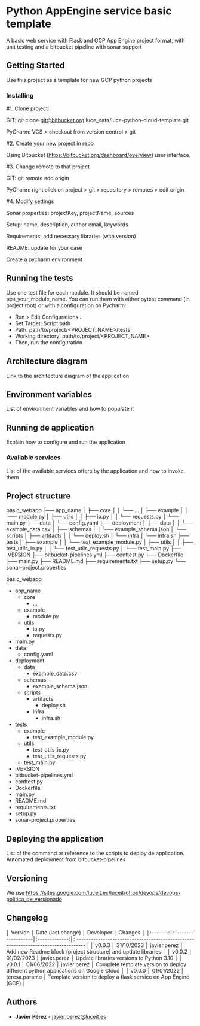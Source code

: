 # Python AppEngine service basic template

A basic web service with Flask and GCP App Engine project format, with unit testing and a bitbucket pipeline with sonar
support

## Getting Started

Use this project as a template for new GCP python projects

### Installing

#1. Clone project:

GIT: git clone git@bitbucket.org:luce_data/luce-python-cloud-template.git

PyCharm: VCS > checkout from version control > git

#2. Create your new project in repo

Using Bitbucket (https://bitbucket.org/dashboard/overview) user interface.

#3. Change remote to that project

GIT: git remote add origin <server>

PyCharm: right click on project > git > repository > remotes > edit origin

#4. Modify settings

Sonar properties: projectKey, projectName, sources

Setup: name, description, author email, keywords

Requirements: add necessary libraries (with version)

README: update for your case

Create a pycharm environment

## Running the tests

Use one test file for each module. It should be named test_your_module_name. You can run them with either pytest
command (in project root) or with a configuration on Pycharm:

- Run > Edit Configurations...
- Set Target: Script path
- Path: path/to/project/<PROJECT_NAME>/tests
- Working directory: path/to/project/<PROJECT_NAME>
- Then, run the configuration

## Architecture diagram

Link to the architecture diagram of the application

## Environment variables

List of environment variables and how to populate it

## Running de application

Explain how to configure and run the application

### Available services

List of the available services offers by the application and how to invoke them

## Project structure

basic_webapp
├── app_name
│ ├── core
│ │ └── ...
│ ├── example
│ │ └── module.py
│ ├── utils
│ │ ├── io.py
│ │ └── requests.py
│ └── main.py
├── data
│ └── config.yaml
├── deployment
│ ├── data
│ │ └── example_data.csv
│ ├── schemas
│ │ └── example_schema.json
│ └── scripts
│ ├── artifacts
│ │ └── deploy.sh
│ └── infra
│ └── infra.sh
├── tests
│ ├── example
│ │ └── test_example_module.py
│ ├── utils
│ │ ├── test_utils_io.py
│ │ └── test_utils_requests.py
│ └── test_main.py
├── .VERSION
├── bitbucket-pipelines.yml
├── conftest.py
├── Dockerfile
├── main.py
├── README.md
├── requirements.txt
├── setup.py
└── sonar-project.properties

basic_webapp

- app_name
    - core
        - ...
    - example
        - module.py
    - utils
        - io.py
        - requests.py
- main.py
- data
    - config.yaml
- deployment
    - data
        - example_data.csv
    - schemas
        - example_schema.json
    - scripts
        - artifacts
            - deploy.sh
        - infra
            - infra.sh
- tests
    - example
        - test_example_module.py
    - utils
        - test_utils_io.py
        - test_utils_requests.py
    - test_main.py
- .VERSION
- bitbucket-pipelines.yml
- conftest.py
- Dockerfile
- main.py
- README.md
- requirements.txt
- setup.py
- sonar-project.properties

## Deploying the application

List of the command or reference to the scripts to deploy de application. Automated deployment from bitbucket-pipelines

## Versioning

We use https://sites.google.com/luceit.es/luceit/otros/devops/devops-politica_de_versionado

## Changelog

│ Version │ Date (last change) │ Developer │ Changes │
│:-------:│:-------------------│:-------------:│:
----------------------------------------------------------------------------------│
│ v0.0.3 │ 31/10/2023 │ javier.perez │ Add new Readme block (project structure) and update libraries │
│ v0.0.2 │ 01/02/2023 │ javier.perez │ Update libraries versions to Python 3.10 │
│ v0.0.1 │ 01/06/2022 │ javier.perez │ Complete template version to deploy different python applications on Google Cloud
│
│ v0.0.0 │ 01/01/2022 │ teresa.paramo │ Template version to deploy a flask service on App Engine (GCP)
│

## Authors

* **Javier Pérez** - javier.perez@luceit.es
